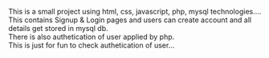 This is a small project using html, css, javascript, php, mysql technologies.... <br />
This contains Signup & Login pages and users can create account and all details get stored in mysql db. <br />
There is also authetication of user applied by php.<br />
This is just for fun to check authetication of user... 

